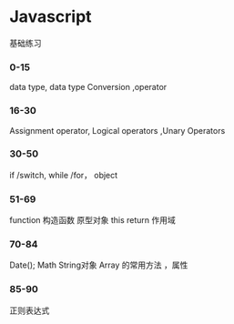 # Javascript
基础练习 
### 0-15
data type, data type Conversion ,operator 

### 16-30 
Assignment operator, Logical operators ,Unary Operators
### 30-50
if /switch, while /for， object
### 51-69
function 构造函数 原型对象 this return 作用域 
### 70-84
Date(); Math String对象 Array  的常用方法 ，属性
### 85-90
正则表达式
